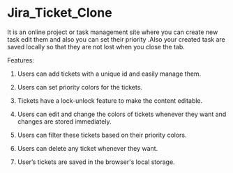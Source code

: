 # Jira_Ticket_Clone
It is an online project or task management site where you can create new task edit them and also you can set their priority .Also your created task are saved locally so that they are not lost when you close the tab.

Features:

1. Users can add tickets with a unique id and easily manage them.

2. Users can set priority colors for the tickets.

3. Tickets have a lock-unlock feature to make the content editable.

4. Users can edit and change the colors of tickets whenever they want and changes are stored immediately.

5. Users can filter these tickets based on their priority colors.

6. Users can delete any ticket whenever they want.

7. User’s tickets are saved in the browser's local storage.
